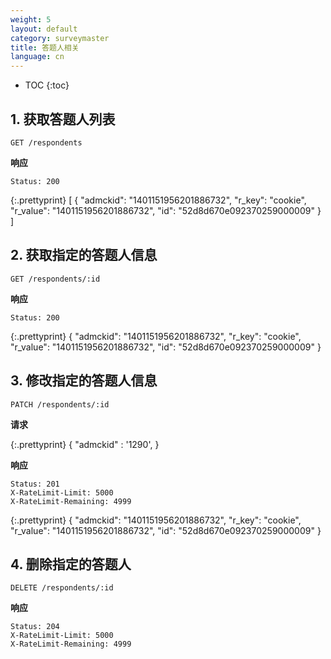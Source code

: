 ```yaml
---
weight: 5
layout: default
category: surveymaster
title: 答题人相关
language: cn
---
```


* TOC
{:toc}

## 1. 获取答题人列表
    GET /respondents

**响应**

    Status: 200

{:.prettyprint}
    [
        {
            "admckid": "1401151956201886732",
            "r_key": "cookie",
            "r_value": "1401151956201886732",
            "id": "52d8d670e092370259000009"
        }
    ]


## 2. 获取指定的答题人信息
    GET /respondents/:id

**响应**

    Status: 200

{:.prettyprint}
    {
        "admckid": "1401151956201886732",
        "r_key": "cookie",
        "r_value": "1401151956201886732",
        "id": "52d8d670e092370259000009"
    }

## 3. 修改指定的答题人信息
    PATCH /respondents/:id

**请求**

{:.prettyprint}
    {
        "admckid" : '1290',
    }


**响应**

    Status: 201
    X-RateLimit-Limit: 5000
    X-RateLimit-Remaining: 4999

{:.prettyprint}
    {
        "admckid": "1401151956201886732",
        "r_key": "cookie",
        "r_value": "1401151956201886732",
        "id": "52d8d670e092370259000009"
    }

## 4. 删除指定的答题人
    DELETE /respondents/:id

**响应**

    Status: 204
    X-RateLimit-Limit: 5000
    X-RateLimit-Remaining: 4999
